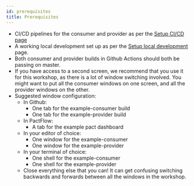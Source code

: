 ```yaml
---
id: prerequisites
title: Prerequisites
---
```


* CI/CD pipelines for the consumer and provider as per the [Setup CI/CD page](/docs/workshops/ci-cd/set-up-ci)
* A working local development set up as per the [Setup local development](/docs/workshops/ci-cd/set-up-local-development) page.
* Both consumer and provider builds in Github Actions should both be passing on master.
* If you have access to a second screen, we recommend that you use it for this workshop, as there is a lot of window switching involved. You might want to put all the consumer windows on one screen, and all the provider windows on the other.
* Suggested window configuration:
    * In Github:
        * One tab for the example-consumer build
        * One tab for the example-provider build
    * In PactFlow:
        * A tab for the example pact dashboard
    * In your editor of choice:
        * One window for the example-consumer
        * One window for the example-provider
    * In your terminal of choice:
        * One shell for the example-consumer
        * One shell for the example-provider
    * Close everything else that you can! It can get confusing switching backwards and forwards between all the windows in the workshop.

